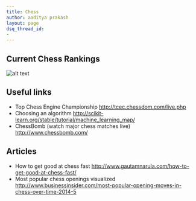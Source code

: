 ```yaml
---
title: Chess
author: aaditya prakash
layout: page
dsq_thread_id:
- 
---
```


## Current Chess Rankings 
![alt text](http://www.2700chess.com/files/topten.png "Current Chess Rankings")

## Useful links
 * Top Chess Engine Championship <http://tcec.chessdom.com/live.php>
 * Choosing an algorithm <http://scikit-learn.org/stable/tutorial/machine_learning_map/>
 * ChessBomb (watch major chess matches live) <http://www.chessbomb.com/>

## Articles
 * How to get good at chess fast <http://www.gautamnarula.com/how-to-get-good-at-chess-fast/>
 * Most popular chess openings visualized <http://www.businessinsider.com/most-popular-opening-moves-in-chess-over-time-2014-5>

